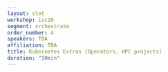 ```yaml
---
layout: slot
workshop: isc20
segment: orchestrate
order_number: 4
speakers: TBA
affiliation: TBA
title: Kubernetes Extras (Operators, HPC projects)
duration: "10min"
---
```

